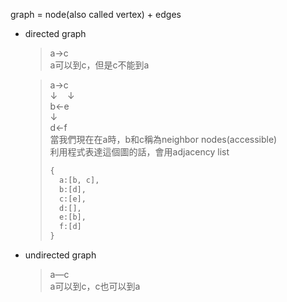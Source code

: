 graph = node(also called vertex) + edges

- directed graph
  > a→c\
  a可以到c，但是c不能到a
  
  > a→c\
    ↓&nbsp;&nbsp;&nbsp;&nbsp;↓\
    b←e\
  > ↓\
  > d←f\
  > 當我們現在在a時，b和c稱為neighbor nodes(accessible)\
  > 利用程式表達這個圖的話，會用adjacency list
  >```python
  >{
  >   a:[b, c],
  >   b:[d],
  >   c:[e],
  >   d:[],
  >   e:[b],
  >   f:[d]
  >}

  
- undirected graph
  > a—c\
  a可以到c，c也可以到a